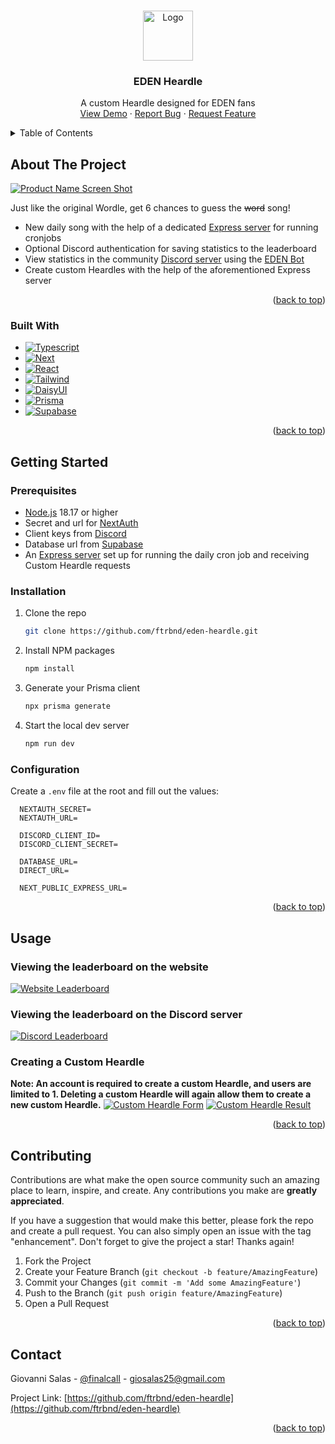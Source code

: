 <!-- Improved compatibility of back to top link: See: https://github.com/othneildrew/Best-README-Template/pull/73 -->
<a name="readme-top"></a>
<!--
*** Thanks for checking out the Best-README-Template. If you have a suggestion
*** that would make this better, please fork the repo and create a pull request
*** or simply open an issue with the tag "enhancement".
*** Don't forget to give the project a star!
*** Thanks again! Now go create something AMAZING! :D
-->

<!-- PROJECT LOGO -->
<br />
<div align="center">
  <a href="https://github.com/ftrbnd/eden-heardle">
    <img src="https://i.imgur.com/rQmm1FM.png" alt="Logo" width="80" height="80">
  </a>

<h3 align="center">EDEN Heardle</h3>

  <p align="center">
    A custom Heardle designed for EDEN fans
    <br />
    <a href="https://eden-heardle.io">View Demo</a>
    ·
    <a href="https://github.com/ftrbnd/eden-heardle/issues">Report Bug</a>
    ·
    <a href="https://github.com/ftrbnd/eden-heardle/issues">Request Feature</a>
  </p>
</div>



<!-- TABLE OF CONTENTS -->
<details>
  <summary>Table of Contents</summary>
  <ol>
    <li>
      <a href="#about-the-project">About The Project</a>
      <ul>
        <li><a href="#built-with">Built With</a></li>
      </ul>
    </li>
    <li>
      <a href="#getting-started">Getting Started</a>
      <ul>
        <li><a href="#prerequisites">Prerequisites</a></li>
        <li><a href="#installation">Installation</a></li>
        <li><a href="#configuration">Configuration</a></li>
      </ul>
    </li>
    <li><a href="#usage">Usage</a></li>
    <li><a href="#contributing">Contributing</a></li>
    <li><a href="#contact">Contact</a></li>
  </ol>
</details>



<!-- ABOUT THE PROJECT -->
## About The Project

[![Product Name Screen Shot][product-screenshot]](https://eden-heardle.io)

Just like the original Wordle, get 6 chances to guess the ~~word~~ song! 
* New daily song with the help of a dedicated [Express server](https://github.com/ftrbnd/eden-heardle-cronjobs) for running cronjobs
* Optional Discord authentication for saving statistics to the leaderboard
* View statistics in the community [Discord server](https://discord.gg/futurebound) using the [EDEN Bot](https://github.com/ftrbnd/eden-bot)
* Create custom Heardles with the help of the aforementioned Express server

<p align="right">(<a href="#readme-top">back to top</a>)</p>



### Built With

* [![Typescript][Typescript]][Typescript-url]
* [![Next][Next.js]][Next-url]
* [![React][React.js]][React-url]
* [![Tailwind][TailwindCss]][Tailwind-url]
* [![DaisyUI][DaisyUi]][Daisy-url]
* [![Prisma][PrismaOrm]][Prisma-url]
* [![Supabase][Supabase]][Supabase-url]

<p align="right">(<a href="#readme-top">back to top</a>)</p>



<!-- GETTING STARTED -->
## Getting Started

### Prerequisites
* [Node.js](https://nodejs.org/en/) 18.17 or higher
* Secret and url for [NextAuth](https://next-auth.js.org/)
* Client keys from [Discord](https://discord.com/developers/applications)
* Database url from [Supabase](https://supabase.com)
* An [Express server](https://github.com/ftrbnd/eden-heardle-cronjobs) set up for running the daily cron job and receiving Custom Heardle requests

### Installation

1. Clone the repo
   ```sh
   git clone https://github.com/ftrbnd/eden-heardle.git
   ```
2. Install NPM packages
   ```sh
   npm install
   ```
3. Generate your Prisma client
   ```sh
   npx prisma generate
   ```
5. Start the local dev server
   ```sh
   npm run dev
   ```

### Configuration

Create a `.env` file at the root and fill out the values:
```env
  NEXTAUTH_SECRET=
  NEXTAUTH_URL=

  DISCORD_CLIENT_ID=
  DISCORD_CLIENT_SECRET=

  DATABASE_URL=
  DIRECT_URL=
  
  NEXT_PUBLIC_EXPRESS_URL=
```

<p align="right">(<a href="#readme-top">back to top</a>)</p>



<!-- USAGE EXAMPLES -->
## Usage

### Viewing the leaderboard on the website
[![Website Leaderboard][website-leaderboard-screenshot]](https://eden-heardle.io)
### Viewing the leaderboard on the Discord server
[![Discord Leaderboard][discord-leaderboard-screenshot]](https://discord.gg/futurebound)

### Creating a Custom Heardle
**Note: An account is required to create a custom Heardle, and users are limited to 1.
Deleting a custom Heardle will again allow them to create a new custom Heardle.**
[![Custom Heardle Form][custom-heardle-form]](https://eden-heardle.io)
[![Custom Heardle Result][custom-heardle-result]](https://eden-heardle.io)

<p align="right">(<a href="#readme-top">back to top</a>)</p>



<!-- CONTRIBUTING -->
## Contributing

Contributions are what make the open source community such an amazing place to learn, inspire, and create. Any contributions you make are **greatly appreciated**.

If you have a suggestion that would make this better, please fork the repo and create a pull request. You can also simply open an issue with the tag "enhancement".
Don't forget to give the project a star! Thanks again!

1. Fork the Project
2. Create your Feature Branch (`git checkout -b feature/AmazingFeature`)
3. Commit your Changes (`git commit -m 'Add some AmazingFeature'`)
4. Push to the Branch (`git push origin feature/AmazingFeature`)
5. Open a Pull Request

<p align="right">(<a href="#readme-top">back to top</a>)</p>


<!-- CONTACT -->
## Contact

Giovanni Salas - [@finalcalI](https://twitter.com/finalcali) - giosalas25@gmail.com

Project Link: [https://github.com/ftrbnd/eden-heardle](https://github.com/ftrbnd/eden-heardle)

<p align="right">(<a href="#readme-top">back to top</a>)</p>



<!-- MARKDOWN LINKS & IMAGES -->
<!-- https://www.markdownguide.org/basic-syntax/#reference-style-links -->
[contributors-shield]: https://img.shields.io/github/contributors/ftrbnd/eden-heardle.svg?style=for-the-badge
[contributors-url]: https://github.com/ftrbnd/eden-heardle/graphs/contributors
[forks-shield]: https://img.shields.io/github/forks/ftrbnd/eden-heardle.svg?style=for-the-badge
[forks-url]: https://github.com/ftrbnd/eden-heardle/network/members
[stars-shield]: https://img.shields.io/github/stars/ftrbnd/eden-heardle.svg?style=for-the-badge
[stars-url]: https://github.com/ftrbnd/eden-heardle/stargazers
[issues-shield]: https://img.shields.io/github/issues/ftrbnd/eden-heardle.svg?style=for-the-badge
[issues-url]: https://github.com/ftrbnd/eden-heardle/issues
[license-shield]: https://img.shields.io/github/license/ftrbnd/eden-heardle.svg?style=for-the-badge
[license-url]: https://github.com/ftrbnd/eden-heardle/blob/master/LICENSE.txt
[linkedin-shield]: https://img.shields.io/badge/-LinkedIn-black.svg?style=for-the-badge&logo=linkedin&colorB=555
[linkedin-url]: https://linkedin.com/in/linkedin_username
[product-screenshot]: https://i.imgur.com/OzETWxS.png
[website-leaderboard-screenshot]: https://i.imgur.com/dVr4AOB.png
[discord-leaderboard-screenshot]: https://i.imgur.com/3TyTIKe.png
[custom-heardle-form]: https://i.imgur.com/w0W4CFN.png
[custom-heardle-result]: https://i.imgur.com/wGNsPv2.png
[Typescript]: https://img.shields.io/badge/typescript-3178C6?style=for-the-badge&logo=typescript&logoColor=white
[Typescript-url]: https://www.typescriptlang.org/
[Next.js]: https://img.shields.io/badge/next.js-000000?style=for-the-badge&logo=nextdotjs&logoColor=white
[Next-url]: https://nextjs.org/
[React.js]: https://img.shields.io/badge/React-20232A?style=for-the-badge&logo=react&logoColor=61DAFB
[React-url]: https://reactjs.org/
[TailwindCss]: https://img.shields.io/badge/tailwind-06B6D4?style=for-the-badge&logo=tailwindcss&logoColor=white
[Tailwind-url]: https://tailwindcss.com/
[DaisyUi]: https://img.shields.io/badge/daisyui-5A0EF8?style=for-the-badge&logo=daisyui&logoColor=white
[Daisy-url]: https://daisyui.com/
[PrismaOrm]: https://img.shields.io/badge/Prisma-%232D3748?style=for-the-badge&logo=prisma&logoColor=white
[Prisma-url]: https://www.prisma.io/
[Supabase]: https://img.shields.io/badge/Supabase-3FCF8E?style=for-the-badge&logo=supabase&logoColor=white
[Supabase-url]: https://supabase.com/
